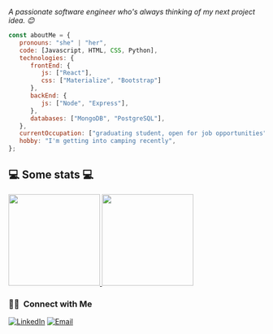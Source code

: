 <p><em>A passionate software engineer who's always thinking of my next project idea. 😊</br>
</em></p>


```javascript
const aboutMe = {
   pronouns: "she" | "her",
   code: [Javascript, HTML, CSS, Python],
   technologies: {
      frontEnd: {
         js: ["React"],
         css: ["Materialize", "Bootstrap"]
      },
      backEnd: {
         js: ["Node", "Express"],
      },
      databases: ["MongoDB", "PostgreSQL"],
   },
   currentOccupation: ["graduating student, open for job opportunities"],
   hobby: "I'm getting into camping recently",
};
```
<h2>💻 Some stats 💻</h2>

<a href="https://github.com/qingge-yu">
  <img height="180em" src="https://github-readme-stats.vercel.app/api?username=qingge-yu&theme=buefy&show_icons=true" />
  <img height="180em" src="https://github-readme-stats.vercel.app/api/top-langs/?username=qingge-yu&theme=buefy&layout=compact" />
</a>

</br>
<h3> 🤝🏻 &nbsp;Connect with Me </h3>

<p>
<a href="https://www.linkedin.com/in/maggie-yu-se"><img alt="LinkedIn" src="https://img.shields.io/badge/LinkedIn-maggie--yu--se-blue?style=flat-square&logo=linkedin"></a>
<a href="maggieqgg@gmail.com"><img alt="Email" src="https://img.shields.io/badge/Email-maggieqgg@gmail.com-blue?style=flat-square&logo=gmail"></a>
</p>
